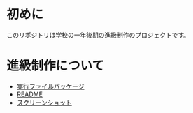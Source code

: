 # 初めに

このリポジトリは学校の一年後期の進級制作のプロジェクトです。

# 進級制作について

- [実行ファイルパッケージ](https://github.com/hihilkh/demo-game-speedrun/releases/tag/release%2F1.0.0.0_first_year_project)
- [README](./doc/進級制作/README.md)
- [スクリーンショット](./doc/進級制作/スクリーンショット/)

